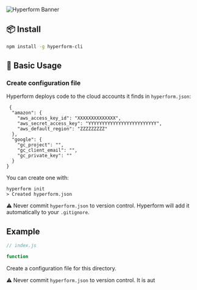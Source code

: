 ![Hyperform Banner](https://github.com/qngapparat/hyperform/blob/master/hyperform-banner.png)

## 📦 Install

```sh
npm install -g hyperform-cli
```

## 🧪 Basic Usage

### Create configuration file

Hyperform deploys code to the cloud accounts it finds in `hyperform.json`:

```
 {
  "amazon": {
    "aws_access_key_id": "XXXXXXXXXXXXXX",
    "aws_secret_access_key": "YYYYYYYYYYYYYYYYYYYYYYYYY",
    "aws_default_region": "ZZZZZZZZZ"
  },
  "google": {
    "gc_project": "",
    "gc_client_email": "",
    "gc_private_key": ""
  }
}
```

You can create one with:

```
hyperform init
> Created hyperform.json
``` 

:warning: Never commit `hyperform.json` to version control. Hyperform will add it automatically to your `.gitignore`.

## Example

```js
// index.js

function 

```

Create a configuration file for this directory.

:warning: Never commit `hyperform.json` to version control. It is aut
